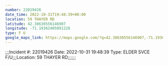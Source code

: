 ```yaml
---
number: 22019426
date_time: 2022-10-31T19:48:39+00:00
location: 59 THAYER RD
latitude: 42.38630556146907
longitude: -71.19362405091228
type: F U
google_maps_link: https://maps.google.com/?q=42.38630556146907,-71.19362405091228
---
```


;;;Incident #: 22019426   Date: 2022-10-31 19:48:39   Type: ELDER SVCE F/U;;;Location: 59 THAYER RD;;;;;;
